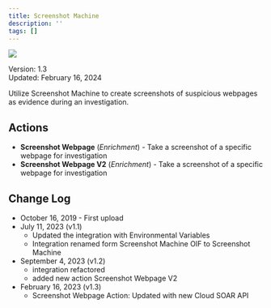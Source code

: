 ```yaml
---
title: Screenshot Machine
description: ''
tags: []
---
```


![](/img/platform-services/automation-service/app-central/logos/screenshot-machine.png)

Version: 1.3  
Updated: February 16, 2024

Utilize Screenshot Machine to create screenshots of suspicious webpages as evidence during an investigation. 

## Actions

* **Screenshot Webpage** (*Enrichment*) - Take a screenshot of a specific webpage for investigation
* **Screenshot Webpage V2** (*Enrichment*) - Take a screenshot of a specific webpage for investigation

## Change Log

* October 16, 2019 - First upload
* July 11, 2023 (v1.1)
	+ Updated the integration with Environmental Variables
	+ Integration renamed form Screenshot Machine OIF to Screenshot Machine
* September 4, 2023 (v1.2)
	+ integration refactored
	+ added new action Screenshot Webpage V2
* February 16, 2023 (v1.3)
    + Screenshot Webpage Action: Updated with new Cloud SOAR API
